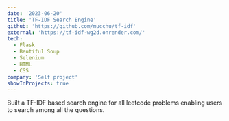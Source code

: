 ```yaml
---
date: '2023-06-20'
title: 'TF-IDF Search Engine'
github: 'https://github.com/mucchu/tf-idf'
external: 'https://tf-idf-wg2d.onrender.com/'
tech:
  - Flask
  - Beutiful Soup
  - Selenium
  - HTML
  - CSS
company: 'Self project'
showInProjects: true
---
```


Built a TF-IDF based search engine for all leetcode problems enabling users to search among all the questions.
